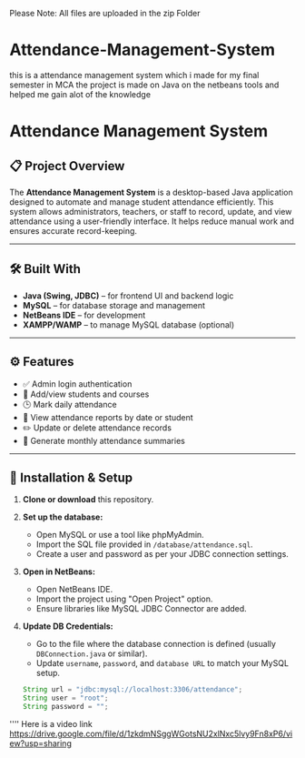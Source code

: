 Please Note: All files are uploaded in the zip Folder

# Attendance-Management-System
this is a attendance management system which i made for my final semester in MCA
the project is made on Java on the netbeans tools and helped me gain alot of the knowledge 
# Attendance Management System

## 📋 Project Overview

The **Attendance Management System** is a desktop-based Java application designed to automate and manage student attendance efficiently. This system allows administrators, teachers, or staff to record, update, and view attendance using a user-friendly interface. It helps reduce manual work and ensures accurate record-keeping.

---

## 🛠️ Built With

- **Java (Swing, JDBC)** – for frontend UI and backend logic
- **MySQL** – for database storage and management
- **NetBeans IDE** – for development
- **XAMPP/WAMP** – to manage MySQL database (optional)

---

## ⚙️ Features

- ✅ Admin login authentication  
- 📘 Add/view students and courses  
- 🕒 Mark daily attendance  
- 📅 View attendance reports by date or student  
- ✏️ Update or delete attendance records  
- 📂 Generate monthly attendance summaries

---

## 🔧 Installation & Setup

1. **Clone or download** this repository.

2. **Set up the database:**
   - Open MySQL or use a tool like phpMyAdmin.
   - Import the SQL file provided in `/database/attendance.sql`.
   - Create a user and password as per your JDBC connection settings.

3. **Open in NetBeans:**
   - Open NetBeans IDE.
   - Import the project using "Open Project" option.
   - Ensure libraries like MySQL JDBC Connector are added.

4. **Update DB Credentials:**
   - Go to the file where the database connection is defined (usually `DBConnection.java` or similar).
   - Update `username`, `password`, and `database URL` to match your MySQL setup.

   ```java
   String url = "jdbc:mysql://localhost:3306/attendance";
   String user = "root";
   String password = "";
''''
   Here is a video link
   https://drive.google.com/file/d/1zkdmNSggWGotsNU2xlNxc5lvy9Fn8xP6/view?usp=sharing
